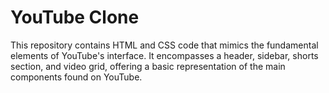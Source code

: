 # YouTube Clone

This repository contains HTML and CSS code that mimics the fundamental elements of YouTube's interface. It encompasses a header, sidebar, shorts section, and video grid, offering a basic representation of the main components found on YouTube.

